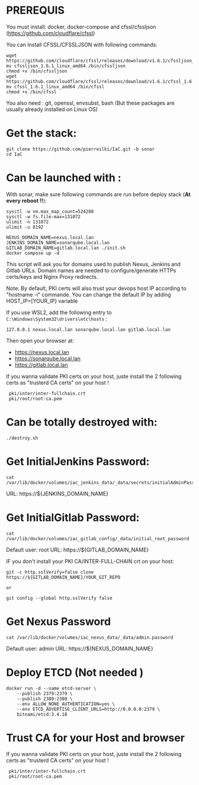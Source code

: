 # PREREQUIS

You must install: docker, docker-compose and cfssl/cfssljson (https://github.com/cloudflare/cfssl)

You can Install CFSSL/CFSSLJSON with following commands:

```
wget https://github.com/cloudflare/cfssl/releases/download/v1.6.1/cfssljson_1.6.1_linux_amd64
mv cfssljson_1.6.1_linux_amd64 /bin/cfssljson
chmod +x /bin/cfssljson
wget https://github.com/cloudflare/cfssl/releases/download/v1.6.1/cfssl_1.6.1_linux_amd64
mv cfssl_1.6.1_linux_amd64 /bin/cfssl
chmod +x /bin/cfssl

```

You also need : git, openssl, envsubst, bash  (But these packages are usually already installed on Linux OS)


# Get the stack:

```
git clone https://github.com/pierreilki/IaC.git -b sonar
cd IaC
```

# Can be launched with :

With sonar, make sure following commands are run before deploy stack (**At every reboot !!**):
```
sysctl -w vm.max_map_count=524288
sysctl -w fs.file-max=131072
ulimit -n 131072
ulimit -u 8192
```


```
NEXUS_DOMAIN_NAME=nexus.local.lan JENKINS_DOMAIN_NAME=sonarqube.local.lan GITLAB_DOMAIN_NAME=gitlab.local.lan ./init.sh
docker compose up -d
```

This script will ask you for domains used to publish Nexus, Jenkins and Gitlab URLs.
Domain names are needed to configure/generate HTTPs certs/keys and Nginx Proxy redirects.

Note: By default, PKI certs will also trust your devops host IP according to "hostname -i" commande. You can change the default IP by adding HOST_IP=[YOUR_IP} variable

If you use WSL2, add the following entry to `C:\Windows\System32\drivers\etc\hosts` :
```
127.0.0.1 nexus.local.lan sonarqube.local.lan gitlab.local.lan
```
Then open your browser at:
* https://nexus.local.lan
* https://sonarqube.local.lan
* https://gitlab.local.lan

If you wanna validate PKI certs on your host, juste install the 2 following certs as "trusterd CA certs" on your host !
```
 pki/inter/inter-fullchain.crt
 pki/root/root-ca.pem
 ```
# Can be totally destroyed with: 

```
./destroy.sh
```

# Get InitialJenkins Password:

```
cat /var/lib/docker/volumes/iac_jenkins_data/_data/secrets/initialAdminPassword
```
URL: https://${JENKINS_DOMAIN_NAME}


# Get InitialGitlab Password:

```
cat /var/lib/docker/volumes/iac_gitlab_config/_data/initial_root_password
```
Default user: root
URL: https://${GITLAB_DOMAIN_NAME}

IF you don't install your PKI CA/INTER-FULL-CHAIN crt on your host:

```
git -c http.sslVerify=false clone https://${GITLAB_DOMAIN_NAME}/YOUR_GIT_REPO

or

git config --global http.sslVerify false

```
# Get Nexus Password

```
cat /var/lib/docker/volumes/iac_nexus_data/_data/admin.password
```
Default user: admin
URL: https://${NEXUS_DOMAIN_NAME}


# Deploy ETCD (Not needed )

```
docker run -d --name etcd-server \
    --publish 2379:2379 \
    --publish 2380:2380 \
    --env ALLOW_NONE_AUTHENTICATION=yes \
    --env ETCD_ADVERTISE_CLIENT_URLS=http://0.0.0.0:2379 \
    bitnami/etcd:3.4.18
```




# Trust CA for your Host and browser

If you wanna validate PKI certs on your host, juste install the 2 following certs as "trusterd CA certs" on your host !
```
 pki/inter/inter-fullchain.crt
 pki/root/root-ca.pem
 ```
